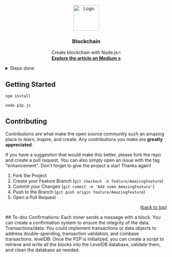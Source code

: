 <!-- PROJECT LOGO -->
<br />
<div align="center">
  <a href="https://github.com/ac12644/Blockchain">
    <img src="blockchain.svg" alt="Logo" width="80" height="80">
  </a>

  <h3 align="center">Blockchain</h3>

  <p align="center">
    Create blockchain with Node.js🔥
    <br />
    <a href="https://abhishek-chauhan.medium.com/e65dfc40479e"><strong>Explore the article on Medium »</strong></a>
  </p>
</div>



<!-- TABLE OF CONTENTS -->
<details>
  <summary>Steps done</summary>
  <ol>
    <li>
     <a>Creating a basic P2P network</a>
    </li>
    <li>
     <a>Sending and receiving blocks</a>
    </li>
    <li>
     <a>Registering miners and creating new blocks</a>
    </li>
    <li>
     <a>Setting up a name-value database, LevelDB</a>
    </li>
    <li>
     <a>Creating a private-public wallet</a>
    </li>
    <li>
     <a>Creating an API</a>
    </li>
    <li>
     <a>Creating a command-line interface</a>
    </li>
  </ol>
</details>

## Getting Started
  ```sh
  npm install
  ```
  ```sh
  node p2p.js
  ```
  
<!-- CONTRIBUTING -->
## Contributing

Contributions are what make the open source community such an amazing place to learn, inspire, and create. Any contributions you make are **greatly appreciated**.

If you have a suggestion that would make this better, please fork the repo and create a pull request. You can also simply open an issue with the tag "enhancement".
Don't forget to give the project a star! Thanks again!

1. Fork the Project
2. Create your Feature Branch (`git checkout -b feature/AmazingFeature`)
3. Commit your Changes (`git commit -m 'Add some AmazingFeature'`)
4. Push to the Branch (`git push origin feature/AmazingFeature`)
5. Open a Pull Request

<p align="right">(<a href="#top">back to top</a>)</p>
## To-dos
Confirmations: Each miner sends a message with a block. You can create a confirmation system to ensure the integrity of the data.
Transactions/data: You could implement transactions or data objects to address double-spending, transaction validation, and coinbase transactions.
levelDB: Once the P2P is initialized, you can create a script to retrieve and write all the blocks into the LevelDB database, validate them, and clean the database as needed.
